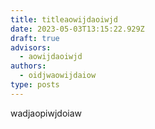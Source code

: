 ```yaml
---
title: titleaowijdaoiwjd
date: 2023-05-03T13:15:22.929Z
draft: true
advisors:
  - aowijdaoiwjd
authors:
  - oidjwaowijdaiow
type: posts
---
```

w﻿adjaopiwjdoiaw